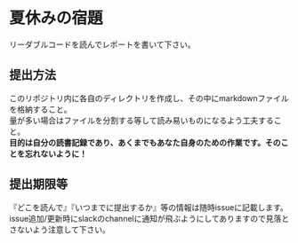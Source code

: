 # 夏休みの宿題
リーダブルコードを読んでレポートを書いて下さい。  

## 提出方法
このリポジトリ内に各自のディレクトリを作成し、その中にmarkdownファイルを格納すること。  
量が多い場合はファイルを分割する等して読み易いものになるよう工夫すること。  
**目的は自分の読書記録であり、あくまでもあなた自身のための作業です。そのことを忘れないように！**

## 提出期限等
『どこを読んで』『いつまでに提出するか』等の情報は随時issueに記載します。  
issue追加/更新時にslackのchannelに通知が飛ぶようにしてありますので見落とさないよう注意して下さい。